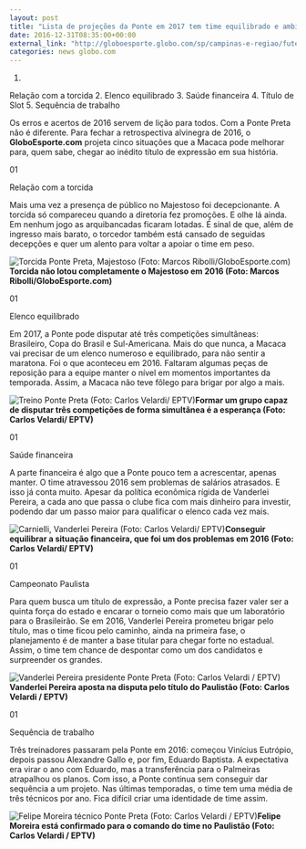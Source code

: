 ```yaml
---
layout: post
title: "Lista de projeções da Ponte em 2017 tem time equilibrado e ambição; veja"
date: 2016-12-31T08:35:00+00:00
external_link: "http://globoesporte.globo.com/sp/campinas-e-regiao/futebol/times/ponte-preta/noticia/2016/12/lista-de-projecoes-da-ponte-em-2017-tem-time-equilibrado-e-ambicao-veja.html"
categories: news globo.com
---
```

1. 
Relação com a torcida
2. 
Elenco equilibrado
3. 
Saúde financeira
4. 
Título de Slot
5. 
Sequência de trabalho

Os erros e acertos de 2016 servem de lição para todos. Com a Ponte Preta não é diferente. Para fechar a retrospectiva alvinegra de 2016, o **GloboEsporte.com** projeta cinco situações que a Macaca pode melhorar para, quem sabe, chegar ao inédito título de expressão em sua história.&nbsp;

01

Relação com a torcida

Mais uma vez a presença de público no Majestoso foi decepcionante. A torcida só compareceu quando a diretoria fez promoções. E olhe lá ainda. Em nenhum jogo as arquibancadas ficaram lotadas. É sinal de que, além de ingresso mais barato, o torcedor também está cansado de seguidas decepções e quer um alento para voltar a apoiar o time em peso.&nbsp;

 ![Torcida Ponte Preta, Majestoso (Foto: Marcos Ribolli/GloboEsporte.com)](http://s2.glbimg.com/l7etn9Rbv55kPl_R3rX8RTqbjWo=/0x0:913x516/690x390/s.glbimg.com/es/ge/f/original/2016/08/27/torcida.ponte.jpg "Torcida Ponte Preta, Majestoso (Foto: Marcos Ribolli/GloboEsporte.com)")**Torcida não lotou completamente o Majestoso em 2016 (Foto: Marcos Ribolli/GloboEsporte.com)**

01

Elenco equilibrado

Em 2017, a Ponte pode disputar até três competições simultâneas: Brasileiro, Copa do Brasil e Sul-Americana. Mais do que nunca, a Macaca vai precisar de um elenco numeroso e equilibrado, para não sentir a maratona. Foi o que aconteceu em 2016. Faltaram algumas peças de reposição para a equipe manter o nível em momentos importantes da temporada. Assim, a Macaca não teve fôlego para brigar por algo a mais.&nbsp;

 ![Treino Ponte Preta (Foto: Carlos Velardi/ EPTV)](http://s2.glbimg.com/asnpd7ZrMtFiddOcR39U9Dxdelg=/29x118:719x509/690x390/s.glbimg.com/es/ge/f/original/2016/11/24/treino.pontepreta.2.jpg "Treino Ponte Preta (Foto: Carlos Velardi/ EPTV)")**Formar um grupo capaz de disputar três competições de forma simultânea é a esperança (Foto: Carlos Velardi/ EPTV)**

01

Saúde financeira

A parte financeira é algo que a Ponte pouco tem a acrescentar, apenas manter. O time atravessou 2016 sem problemas de salários atrasados. E isso já conta muito. Apesar da política econômica rígida de Vanderlei Pereira, a cada ano que passa o clube fica com mais dinheiro para investir, podendo dar um passo maior para qualificar o elenco cada vez mais.&nbsp;

 ![Carnielli, Vanderlei Pereira (Foto: Carlos Velardi/ EPTV)](http://s2.glbimg.com/Sph58W0tdxIszKW_4IFpuorDZj4=/13x1:1045x584/690x390/s.glbimg.com/es/ge/f/original/2016/10/11/carnielli.vanderlei.jpg "Carnielli, Vanderlei Pereira (Foto: Carlos Velardi/ EPTV)")**Conseguir equilibrar a situação financeira, que foi um dos problemas em 2016 (Foto: Carlos Velardi/ EPTV)**

01

Campeonato Paulista

Para quem busca um título de expressão, a Ponte precisa fazer valer ser a quinta força do estado e encarar o torneio como mais que um laboratório para o Brasileirão. Se em 2016, Vanderlei Pereira prometeu brigar pelo título, mas o time ficou pelo caminho, ainda na primeira fase, o planejamento é de manter a base titular para chegar forte no estadual. Assim, o time tem chance de despontar como um dos candidatos e surpreender os grandes.&nbsp;

 ![Vanderlei Pereira presidente Ponte Preta (Foto: Carlos Velardi / EPTV)](http://s2.glbimg.com/N29qBudgY0cbgPsTR8YWfWxmGU4=/0x24:980x577/690x390/s.glbimg.com/es/ge/f/original/2016/12/03/vanderlei1.jpg "Vanderlei Pereira presidente Ponte Preta (Foto: Carlos Velardi / EPTV)")**Vanderlei Pereira aposta na disputa pelo título do Paulistão (Foto: Carlos Velardi / EPTV)**

01

Sequência de trabalho

Três treinadores passaram pela Ponte em 2016: começou Vinícius Eutrópio, depois passou Alexandre Gallo e, por fim, Eduardo Baptista. A expectativa era virar o ano com Eduardo, mas a transferência para o Palmeiras atrapalhou os planos. Com isso, a Ponte continua sem conseguir dar sequência a um projeto. Nas últimas temporadas, o time tem uma média de três técnicos por ano. Fica difícil criar uma identidade de time assim.&nbsp;

 ![Felipe Moreira técnico Ponte Preta (Foto: Carlos Velardi / EPTV)](http://s2.glbimg.com/vZ5B0JJDoamy6KP1iVx_YE0qTjg=/0x101:1500x950/690x390/s.glbimg.com/es/ge/f/original/2016/12/12/felipe1.jpg "Felipe Moreira técnico Ponte Preta (Foto: Carlos Velardi / EPTV)")**Felipe Moreira está confirmado para o comando do time no Paulistão (Foto: Carlos Velardi / EPTV)**

